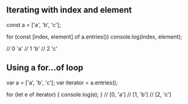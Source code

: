 ## Iterating with index and element

const a = ['a', 'b', 'c'];

for (const [index, element] of a.entries())
	console.log(index, element);

// 0 'a' 
// 1 'b' 
// 2 'c'


## Using a for…of loop

var a = ['a', 'b', 'c'];
var iterator = a.entries();

for (let e of iterator) {
  console.log(e);
}
// [0, 'a']
// [1, 'b']
// [2, 'c']